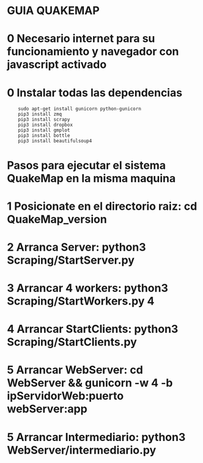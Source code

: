 #		GUIA QUAKEMAP

#	0	Necesario internet para su funcionamiento y navegador con javascript activado

#	0	Instalar todas las dependencias

		sudo apt-get install gunicorn python-gunicorn
		pip3 install zmq
		pip3 install scrapy
		pip3 install dropbox
		pip3 install gmplot
		pip3 install bottle
		pip3 install beautifulsoup4

#	Pasos para ejecutar el sistema QuakeMap en la misma maquina

#	1	Posicionate en el directorio raiz: cd QuakeMap_version 	
#	2	Arranca Server: python3 Scraping/StartServer.py
#	3	Arrancar 4 workers: python3 Scraping/StartWorkers.py 4
#	4	Arrancar StartClients: python3 Scraping/StartClients.py
#	5	Arrancar WebServer: cd WebServer && gunicorn -w 4 -b ipServidorWeb:puerto webServer:app
#	5	Arrancar Intermediario: python3 WebServer/intermediario.py
